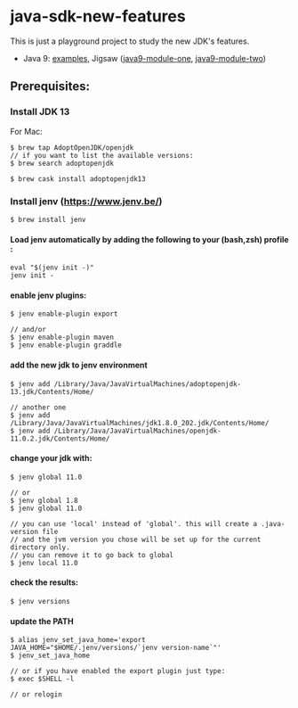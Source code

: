# java-sdk-new-features

This is just a playground project to study the new JDK's features.

* Java 9: [examples](java9/src/main/java/org/example/module/one/java9/), Jigsaw ([java9-module-one](java9-module-one/src/main/java/), [java9-module-two](java9-module-two/src/main/java/))  

## Prerequisites:

### Install JDK 13

For Mac:
```
$ brew tap AdoptOpenJDK/openjdk
// if you want to list the available versions:
$ brew search adoptopenjdk

$ brew cask install adoptopenjdk13
```

### Install jenv (https://www.jenv.be/)

```
$ brew install jenv
```

#### Load jenv automatically by adding the following to your (bash,zsh) profile :

```
eval "$(jenv init -)"
jenv init -
```

#### enable jenv plugins:

```
$ jenv enable-plugin export

// and/or
$ jenv enable-plugin maven
$ jenv enable-plugin graddle
```

#### add the new jdk to jenv environment

```
$ jenv add /Library/Java/JavaVirtualMachines/adoptopenjdk-13.jdk/Contents/Home/

// another one 
$ jenv add /Library/Java/JavaVirtualMachines/jdk1.8.0_202.jdk/Contents/Home/
$ jenv add /Library/Java/JavaVirtualMachines/openjdk-11.0.2.jdk/Contents/Home/
```

#### change your jdk with:

```
$ jenv global 11.0

// or
$ jenv global 1.8
$ jenv global 11.0

// you can use 'local' instead of 'global'. this will create a .java-version file
// and the jvm version you chose will be set up for the current directory only.
// you can remove it to go back to global
$ jenv local 11.0
```
#### check the results:
```
$ jenv versions
```

#### update the PATH

```
$ alias jenv_set_java_home='export JAVA_HOME="$HOME/.jenv/versions/`jenv version-name`"'
$ jenv_set_java_home

// or if you have enabled the export plugin just type:
$ exec $SHELL -l

// or relogin
```

